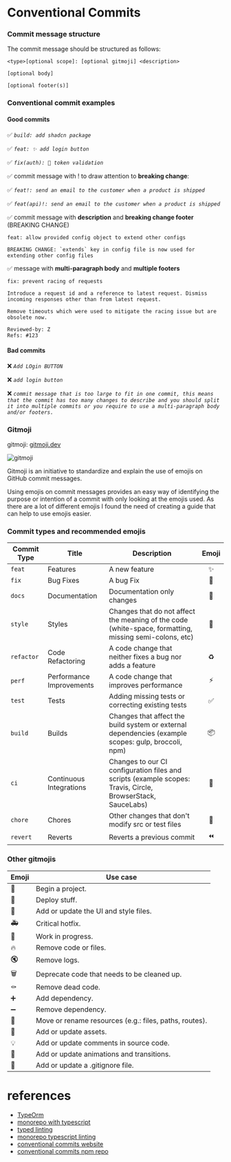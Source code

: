 # Conventional Commits
### Commit message structure

The commit message should be structured as follows:

```
<type>[optional scope]: [optional gitmoji] <description>

[optional body]

[optional footer(s)]
```

### Conventional commit examples

#### Good commits

✅ _`build: add shadcn package`_

✅ _`feat: ✨ add login button`_

✅ _`fix(auth): 🐛 token validation`_

✅ commit message with ! to draw attention to **breaking change**:

✅ _`feat!: send an email to the customer when a product is shipped`_

✅ _`feat(api)!: send an email to the customer when a product is shipped`_

✅ commit message with **description** and **breaking change footer** (BREAKING CHANGE)

```
feat: allow provided config object to extend other configs

BREAKING CHANGE: `extends` key in config file is now used for extending other config files
```

✅ message with **multi-paragraph body** and **multiple footers**

```
fix: prevent racing of requests

Introduce a request id and a reference to latest request. Dismiss
incoming responses other than from latest request.

Remove timeouts which were used to mitigate the racing issue but are
obsolete now.

Reviewed-by: Z
Refs: #123
```

#### Bad commits

❌ _`Add LOgin BUTTON`_

❌ _`add login button`_

❌ _`commit message that is too large to fit in one commit, this means that the commit has too many changes to describe and you should split it into multiple commits or you require to use a multi-paragraph body and/or footers.`_

### Gitmoji

gitmoji: [gitmoji.dev](https://gitmoji.dev/)<br>

![gitmoji](./images/gitmoji.png)

Gitmoji is an initiative to standardize and explain the use of emojis on GitHub commit messages.

Using emojis on commit messages provides an easy way of identifying the purpose or intention of a commit with only looking at the emojis used. As there are a lot of different emojis I found the need of creating a guide that can help to use emojis easier.

### Commit types and recommended emojis

| Commit Type | Title                    | Description                                                                                                 | Emoji |
| ----------- | ------------------------ | ----------------------------------------------------------------------------------------------------------- | :---: |
| `feat`      | Features                 | A new feature                                                                                               |  ✨   |
| `fix`       | Bug Fixes                | A bug Fix                                                                                                   |  🐛   |
| `docs`      | Documentation            | Documentation only changes                                                                                  |  📝   |
| `style`     | Styles                   | Changes that do not affect the meaning of the code (white-space, formatting, missing semi-colons, etc)      |  🎨   |
| `refactor`  | Code Refactoring         | A code change that neither fixes a bug nor adds a feature                                                   |  ♻️   |
| `perf`      | Performance Improvements | A code change that improves performance                                                                     |  ⚡   |
| `test`      | Tests                    | Adding missing tests or correcting existing tests                                                           |  ✅   |
| `build`     | Builds                   | Changes that affect the build system or external dependencies (example scopes: gulp, broccoli, npm)         |  📦️  |
| `ci`        | Continuous Integrations  | Changes to our CI configuration files and scripts (example scopes: Travis, Circle, BrowserStack, SauceLabs) |  👷   |
| `chore`     | Chores                   | Other changes that don't modify src or test files                                                           |  🔧   |
| `revert`    | Reverts                  | Reverts a previous commit                                                                                   |  ⏪️  |

### Other gitmojis

| Emoji | Use case                                               |
| ----- | ------------------------------------------------------ |
| 🎉    | Begin a project.                                       |
| 🚀    | Deploy stuff.                                          |
| 💄    | Add or update the UI and style files.                  |
| 🚑️   | Critical hotfix.                                       |
| 🚧    | Work in progress.                                      |
| 🔥    | Remove code or files.                                  |
| 🔇    | Remove logs.                                           |
| 🗑️    | Deprecate code that needs to be cleaned up.            |
| ⚰️    | Remove dead code.                                      |
| ➕    | Add dependency.                                        |
| ➖    | Remove dependency.                                     |
| 🚚    | Move or rename resources (e.g.: files, paths, routes). |
| 🍱    | Add or update assets.                                  |
| 💡    | Add or update comments in source code.                 |
| 💫    | Add or update animations and transitions.              |
| 🙈    | Add or update a .gitignore file.                       |

# references
- [TypeOrm](https://typeorm.io)
- [monorepo with typescript](https://github.com/bakeruk/modern-typescript-monorepo-example)
- [typed linting](https://typescript-eslint.io/getting-started/typed-linting/)
- [monorepo typescript linting](https://typescript-eslint.io/troubleshooting/typed-linting/monorepos)
- [conventional commits website](https://www.conventionalcommits.org/en/v1.0.0/)
- [conventional commits npm repo](https://www.npmjs.com/package/@commitlint/config-conventional)
